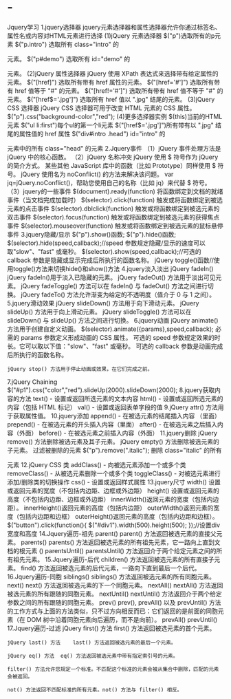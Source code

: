 # -
Jquery学习
1.jquery选择器
	jquery元素选择器和属性选择器允许你通过标签名、属性名或内容对HTML元素进行选择
	(1)jQuery 元素选择器
		$("p")选取所有的p元素
		$("p.intro") 选取所有 class="intro" 的 <p> 元素。
		$("p#demo") 选取所有 id="demo" 的 <p> 元素。
	(2)jQuery 属性选择器
		jQuery 使用 XPath 表达式来选择带有给定属性的元素。
		$("[href]") 选取所有带有 href 属性的元素。
		$("[href='#']") 选取所有带有 href 值等于 "#" 的元素。
		$("[href!='#']") 选取所有带有 href 值不等于 "#" 的元素。
		$("[href$='.jpg']") 选取所有 href 值以 ".jpg" 结尾的元素。
	(3)jQuery CSS 选择器
		jQuery CSS 选择器可用于改变 HTML 元素的 CSS 属性。
		$("p").css("background-color","red");
	(4)更多选择器实例
		$(this)当前的HTML元素
		$("ul li:first")每个ul的第一个li元素
		$("[href$='.jpg']")所有带有以 ".jpg" 结尾的属性值的 href 属性
		$("div#intro .head") id="intro" 的 <div> 元素中的所有 class="head" 的元素
2.Jquery事件
	（1）jQuery 事件处理方法是 jQuery 中的核心函数。
	（2）jQuery 名称冲突
		 jQuery 使用 $ 符号作为 jQuery 的简介方式。
		 某些其他 JavaScript 库中的函数（比如 Prototype）同样使用 $ 符号。
		 jQuery 使用名为 noConflict() 的方法来解决该问题。
		 var jq=jQuery.noConflict()，帮助您使用自己的名称（比如 jq）来代替 $ 符号。
	（3）jquery的一些事件
		$(document).ready(function)  	将函数绑定到文档的就绪事件（当文档完成加载时）
		$(selector).click(function)     触发或将函数绑定到被选元素的点击事件
		$(selector).dblclick(function)  触发或将函数绑定到被选元素的双击事件
		$(selector).focus(function)     触发或将函数绑定到被选元素的获得焦点事件
		$(selector).mouseover(function) 触发或将函数绑定到被选元素的鼠标悬停事件
3.jquery隐藏/显示
	 $("p").show()函数;
	 $("p").hide()函数;
	 $(selector).hide(speed,callback);//speed 参数规定隐藏/显示的速度可以取"slow"、"fast" 或毫秒。
	 $(selector).show(speed,callback);//可选的 callback 参数是隐藏或显示完成后所执行的函数名称。
	 jQuery toggle()函数//使用toggle()方法来切换hide()和show()方法
4.jquery淡入淡出
	jQuery fadeIn()  jQuery fadeIn()用于淡入已隐藏的元素。
	jQuery fadeOut() 方法用于淡出可见元素。
	jQuery fadeToggle() 方法可以在 fadeIn() 与 fadeOut() 方法之间进行切换。
	jQuery fadeTo() 方法允许渐变为给定的不透明度（值介于 0 与 1 之间）。
5.jquery滑动效果
	jQuery slideDown() 方法用于向下滑动元素。
	jQuery slideUp() 方法用于向上滑动元素。
	jQuery slideToggle() 方法可以在 slideDown() 与 slideUp() 方法之间进行切换。
6.jquery动画
	jQuery animate() 方法用于创建自定义动画。
	$(selector).animate({params},speed,callback);
	必需的 params 参数定义形成动画的 CSS 属性。
	可选的 speed 参数规定效果的时长。它可以取以下值："slow"、"fast" 或毫秒。
	可选的 callback 参数是动画完成后所执行的函数名称。
	
	
	jQuery stop() 方法用于停止动画或效果，在它们完成之前。
	
7.jQuery Chaining
	$("#p1").css("color","red").slideUp(2000).slideDown(2000);
8.jquery获取内容的方法
	text() - 设置或返回所选元素的文本内容
	html() - 设置或返回所选元素的内容（包括 HTML 标记）
	val()  - 设置或返回表单字段的值
9.jQuery attr() 方法用于获取属性值。
10.jquery添加
	append() - 在被选元素的结尾插入内容   （里面）
	prepend() - 在被选元素的开头插入内容（里面）
	after() - 在被选元素之后插入内容（外面）
	before() - 在被选元素之前插入内容（外面）
11.jquery删除
	jQuery remove() 方法删除被选元素及其子元素。
	jQuery empty() 方法删除被选元素的子元素。
	过滤被删除的元素
	$("p").remove(".italic");  删除 class="italic" 的所有 <p> 元素
12.jQuery CSS 类
	addClass() - 向被选元素添加一个或多个类
	removeClass() - 从被选元素删除一个或多个类
	toggleClass() - 对被选元素进行添加/删除类的切换操作
	css() - 设置或返回样式属性
13.jquery尺寸
	width()     设置或返回元素的宽度（不包括内边距、边框或外边距）
	height()	设置或返回元素的高度（不包括内边距、边框或外边距）
	innerWidth()返回元素的宽度（包括内边距）。
	innerHeight()返回元素的高度（包括内边距）
	outerWidth()返回元素的宽度（包括内边距和边框）
	outerHeight()返回元素的高度（包括内边距和边框）。
	$("button").click(function(){
	  $("#div1").width(500).height(500);
	});//设置div宽度和高度
14.Jquery遍历-祖先
	parent()	parent() 方法返回被选元素的直接父元素。
	parents()	parents() 方法返回被选元素的所有祖先元素，它一路向上直到文档的根元素 (<html>)
	parentsUntil()	parentsUntil() 方法返回介于两个给定元素之间的所有祖先元素。
15.Jquery遍历-后代
	children() 方法返回被选元素的所有直接子元素。
	find() 方法返回被选元素的后代元素，一路向下直到最后一个后代。
16.Jquery遍历-同胞
	siblings()	siblings() 方法返回被选元素的所有同胞元素。
	next()		next() 方法返回被选元素的下一个同胞元素。
	nextAll()	nextAll() 方法返回被选元素的所有跟随的同胞元素。
	nextUntil()	nextUntil() 方法返回介于两个给定参数之间的所有跟随的同胞元素。
	prev()	prev(), prevAll() 以及 prevUntil() 方法的工作方式与上面的方法类似，只不过方向相反而已：它们返回的是前面的同胞元素（在 DOM 树中沿着同胞元素向后遍历，而不是向前）。
	prevAll()
	prevUntil()
17.Jquery遍历-过滤
	jQuery first() 方法  first() 方法返回被选元素的首个元素。
	
	jQuery last() 方法 	last() 方法返回被选元素的最后一个元素。
	
	jQuery eq() 方法	eq() 方法返回被选元素中带有指定索引号的元素。
	
	filter() 方法允许您规定一个标准。不匹配这个标准的元素会被从集合中删除，匹配的元素会被返回。
	
	not() 方法返回不匹配标准的所有元素。not() 方法与 filter() 相反。
	
